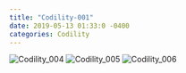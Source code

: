 ```yaml
---
title: "Codility-001"
date: 2019-05-13 01:33:0 -0400
categories: Codility
---
```


![Codility_004](https://user-images.githubusercontent.com/48889645/61234733-cf705f00-a76e-11e9-8e57-736b2a007d23.PNG)
![Codility_005](https://user-images.githubusercontent.com/48889645/61234734-cf705f00-a76e-11e9-8959-402ab93ff3bd.PNG)
![Codility_006](https://user-images.githubusercontent.com/48889645/61234735-cf705f00-a76e-11e9-939b-6f95daaf5b06.PNG)
